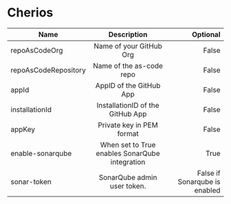 # Cherios

| Name                |                  Description                   |                      Optional |
|---------------------|:----------------------------------------------:|------------------------------:|
| repoAsCodeOrg       |            Name of your GitHub Org             |                         False |
| repoAsCodeRepository |            Name of the as-code repo            |                         False |
| appId               |            AppID of the GitHub App             |                         False |
| installationId      |        InstallationID of the GitHub App        |                         False |
| appKey              |           Private key in PEM format            |                         False |
| enable-sonarqube    | When set to True enables SonarQube integration |                          True |
| sonar-token         |          SonarQube admin user token.           | False if Sonarqube is enabled |
